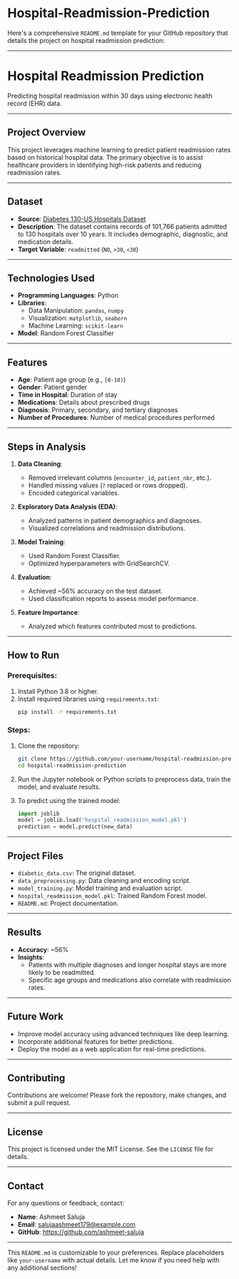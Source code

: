 # Hospital-Readmission-Prediction
Here's a comprehensive `README.md` template for your GitHub repository that details the project on hospital readmission prediction:

---

# **Hospital Readmission Prediction**

Predicting hospital readmission within 30 days using electronic health record (EHR) data.

---

## **Project Overview**

This project leverages machine learning to predict patient readmission rates based on historical hospital data. The primary objective is to assist healthcare providers in identifying high-risk patients and reducing readmission rates.

---

## **Dataset**

- **Source**: [Diabetes 130-US Hospitals Dataset](https://archive.ics.uci.edu/ml/datasets/diabetes+130-us+hospitals+for+years+1999-2008)
- **Description**: The dataset contains records of 101,766 patients admitted to 130 hospitals over 10 years. It includes demographic, diagnostic, and medication details.
- **Target Variable**: `readmitted` (`NO`, `>30`, `<30`)

---

## **Technologies Used**

- **Programming Languages**: Python
- **Libraries**: 
  - Data Manipulation: `pandas`, `numpy`
  - Visualization: `matplotlib`, `seaborn`
  - Machine Learning: `scikit-learn`
- **Model**: Random Forest Classifier

---

## **Features**

- **Age**: Patient age group (e.g., `[0-10)`)
- **Gender**: Patient gender
- **Time in Hospital**: Duration of stay
- **Medications**: Details about prescribed drugs
- **Diagnosis**: Primary, secondary, and tertiary diagnoses
- **Number of Procedures**: Number of medical procedures performed

---

## **Steps in Analysis**

1. **Data Cleaning**:
   - Removed irrelevant columns (`encounter_id`, `patient_nbr`, etc.).
   - Handled missing values (`?` replaced or rows dropped).
   - Encoded categorical variables.

2. **Exploratory Data Analysis (EDA)**:
   - Analyzed patterns in patient demographics and diagnoses.
   - Visualized correlations and readmission distributions.

3. **Model Training**:
   - Used Random Forest Classifier.
   - Optimized hyperparameters with GridSearchCV.

4. **Evaluation**:
   - Achieved ~56% accuracy on the test dataset.
   - Used classification reports to assess model performance.

5. **Feature Importance**:
   - Analyzed which features contributed most to predictions.

---

## **How to Run**

### Prerequisites:
1. Install Python 3.8 or higher.
2. Install required libraries using `requirements.txt`:
   ```bash
   pip install -r requirements.txt
   ```

### Steps:
1. Clone the repository:
   ```bash
   git clone https://github.com/your-username/hospital-readmission-prediction.git
   cd hospital-readmission-prediction
   ```
2. Run the Jupyter notebook or Python scripts to preprocess data, train the model, and evaluate results.

3. To predict using the trained model:
   ```python
   import joblib
   model = joblib.load('hospital_readmission_model.pkl')
   prediction = model.predict(new_data)
   ```

---

## **Project Files**

- `diabetic_data.csv`: The original dataset.
- `data_preprocessing.py`: Data cleaning and encoding script.
- `model_training.py`: Model training and evaluation script.
- `hospital_readmission_model.pkl`: Trained Random Forest model.
- `README.md`: Project documentation.

---

## **Results**

- **Accuracy**: ~56%
- **Insights**:
  - Patients with multiple diagnoses and longer hospital stays are more likely to be readmitted.
  - Specific age groups and medications also correlate with readmission rates.

---

## **Future Work**

- Improve model accuracy using advanced techniques like deep learning.
- Incorporate additional features for better predictions.
- Deploy the model as a web application for real-time predictions.

---

## **Contributing**

Contributions are welcome! Please fork the repository, make changes, and submit a pull request.

---

## **License**

This project is licensed under the MIT License. See the `LICENSE` file for details.

---

## **Contact**

For any questions or feedback, contact:

- **Name**: Ashmeet Saluja
- **Email**: salujaashmeet179@example.com
- **GitHub**: https://github.com/ashmeet-saluja

---

This `README.md` is customizable to your preferences. Replace placeholders like `your-username` with actual details. Let me know if you need help with any additional sections!
